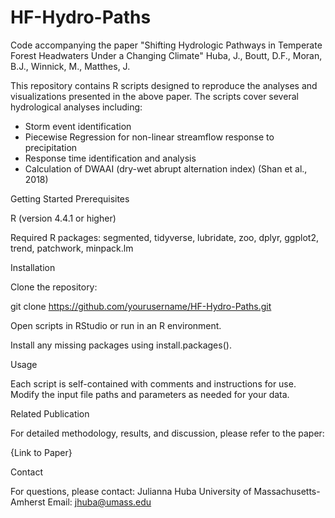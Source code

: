 # HF-Hydro-Paths

Code accompanying the paper "Shifting Hydrologic Pathways in Temperate Forest Headwaters Under a Changing Climate"
Huba, J., Boutt, D.F., Moran, B.J., Winnick, M., Matthes, J.

This repository contains R scripts designed to reproduce the analyses and visualizations presented in the above paper. The scripts cover several hydrological analyses including:
- Storm event identification 
- Piecewise Regression for non-linear streamflow response to precipitation
- Response time identification and analysis
- Calculation of DWAAI (dry-wet abrupt alternation index) (Shan et al., 2018)

Getting Started
Prerequisites

R (version 4.4.1 or higher)

Required R packages: segmented, tidyverse, lubridate, zoo, dplyr, ggplot2, trend, patchwork, minpack.lm

Installation

Clone the repository:

git clone https://github.com/yourusername/HF-Hydro-Paths.git


Open scripts in RStudio or run in an R environment.

Install any missing packages using install.packages().

Usage

Each script is self-contained with comments and instructions for use. Modify the input file paths and parameters as needed for your data.

Related Publication

For detailed methodology, results, and discussion, please refer to the paper:

{Link to Paper}

Contact

For questions, please contact:
Julianna Huba
University of Massachusetts-Amherst
Email: jhuba@umass.edu
